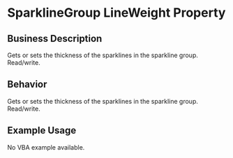 # SparklineGroup LineWeight Property

## Business Description
Gets or sets the thickness of the sparklines in the sparkline group. Read/write.

## Behavior
Gets or sets the thickness of the sparklines in the sparkline group. Read/write.

## Example Usage
No VBA example available.